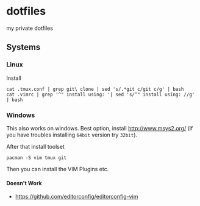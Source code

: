 # dotfiles
my private dotfiles


## Systems

### Linux

Install

```
cat .tmux.conf | grep git\ clone | sed 's/.*git c/git c/g' | bash
cat .vimrc | grep '^" install using: '| sed 's/^" install using: //g' | bash
```

### Windows

This also works on windows. Best option, install http://www.msys2.org/ (if you have troubles installing `64bit` version try `32bit`).

After that install toolset

```
pacman -S vim tmux git
```

Then you can install the VIM Plugins etc.

#### Doesn't Work

- https://github.com/editorconfig/editorconfig-vim
